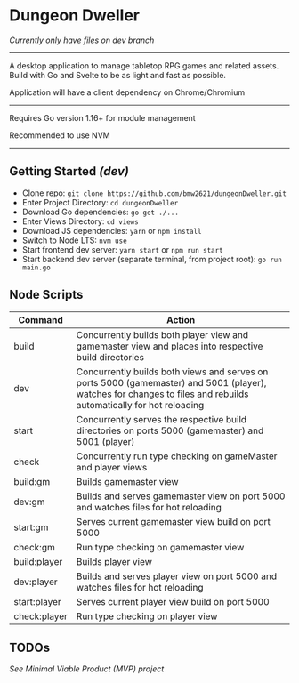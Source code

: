 # Dungeon Dweller

_Currently only have files on dev branch_

---

A desktop application to manage tabletop RPG games and related assets. Build with Go and Svelte to be as light and fast as possible.

Application will have a client dependency on Chrome/Chromium

---

Requires Go version 1.16+ for module management

Recommended to use NVM

---

## Getting Started _(dev)_

- Clone repo: `git clone https://github.com/bmw2621/dungeonDweller.git`
- Enter Project Directory: `cd dungeonDweller`
- Download Go dependencies: `go get ./...`
- Enter Views Directory: `cd views`
- Download JS dependencies: `yarn` or `npm install`
- Switch to Node LTS: `nvm use`
- Start frontend dev server: `yarn start` or `npm run start`
- Start backend dev server (separate terminal, from project root): `go run main.go`

## Node Scripts

| Command      | Action                                                                                                                                                            |
| ------------ | ----------------------------------------------------------------------------------------------------------------------------------------------------------------- |
| build        | Concurrently builds both player view and gamemaster view and places into respective build directories                                                             |
| dev          | Concurrently builds both views and serves on ports 5000 (gamemaster) and 5001 (player), watches for changes to files and rebuilds automatically for hot reloading |
| start        | Concurrently serves the respective build directories on ports 5000 (gamemaster) and 5001 (player)                                                                 |
| check        | Concurrently run type checking on gameMaster and player views                                                                                                     |
| build:gm     | Builds gamemaster view                                                                                                                                            |
| dev:gm       | Builds and serves gamemaster view on port 5000 and watches files for hot reloading                                                                                |
| start:gm     | Serves current gamemaster view build on port 5000                                                                                                                 |
| check:gm     | Run type checking on gamemaster view                                                                                                                              |
| build:player | Builds player view                                                                                                                                                |
| dev:player   | Builds and serves player view on port 5000 and watches files for hot reloading                                                                                    |
| start:player | Serves current player view build on port 5000                                                                                                                     |
| check:player | Run type checking on player view                                                                                                                                  |

## TODOs

_See Minimal Viable Product (MVP) project_
